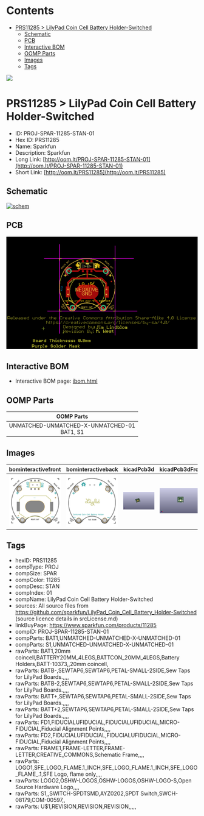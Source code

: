 



Contents
========

* [PRS11285 > LilyPad Coin Cell Battery Holder-Switched](#prs11285--lilypad-coin-cell-battery-holder-switched)
	* [Schematic](#schematic)
	* [PCB](#pcb)
	* [Interactive BOM](#interactive-bom)
	* [OOMP Parts](#oomp-parts)
	* [Images](#images)
	* [Tags](#tags)
  
![][im]
# PRS11285 > LilyPad Coin Cell Battery Holder-Switched

- ID: PROJ-SPAR-11285-STAN-01
- Hex ID: PRS11285
- Name: Sparkfun
- Description: Sparkfun
- Long Link: [http://oom.lt/PROJ-SPAR-11285-STAN-01](http://oom.lt/PROJ-SPAR-11285-STAN-01)
- Short Link: [http://oom.lt/PRS11285](http://oom.lt/PRS11285)

## Schematic
  
[![schem](eagleSchemImage.png)](eagleSchemImage.png)
## PCB
  
[![pcb](eagleImage.png)](eagleImage.png)
## Interactive BOM

- Interactive BOM page: [ibom.html](https://htmlpreview.github.io/?https://github.com/oomlout/oomlout_OOMP_projects/blob/main/PROJ-SPAR-11285-STAN-01/kicad/bom/ibom.html)

## OOMP Parts
  

|OOMP Parts|
| :---: |
|UNMATCHED-UNMATCHED-X-UNMATCHED-01<BR>BAT1, S1|

## Images
  
  

|bominteractivefront|bominteractiveback|kicadPcb3d|kicadPcb3dFront|kicadPcb3dBack|eagleImage|eagleSchemImage|pcbdraw|pcbdrawback|
| :---: | :---: | :---: | :---: | :---: | :---: | :---: | :---: | :---: |
|[![bominteractivefront](bomFront_140.png)](bomFront.png)|[![bominteractiveback](bomBack_140.png)](bomBack.png)|[![kicadPcb3d](kicadPcb3d_140.png)](kicadPcb3d.png)|[![kicadPcb3dFront](kicadPcb3dFront_140.png)](kicadPcb3dFront.png)|[![kicadPcb3dBack](kicadPcb3dBack_140.png)](kicadPcb3dBack.png)|[![eagleImage](eagleImage_140.png)](eagleImage.png)|[![eagleSchemImage](eagleSchemImage_140.png)](eagleSchemImage.png)|[![pcbdraw](pcbdraw_140.png)](pcbdraw.png)|[![pcbdrawback](pcbdrawBack_140.png)](pcbdrawBack.png)|

## Tags

- hexID: PRS11285
- oompType: PROJ
- oompSize: SPAR
- oompColor: 11285
- oompDesc: STAN
- oompIndex: 01
- oompName: LilyPad Coin Cell Battery Holder-Switched
- sources: All source files from https://github.com/sparkfun/LilyPad_Coin_Cell_Battery_Holder-Switched (source licence details in srcLicense.md)
- linkBuyPage: https://www.sparkfun.com/products/11285
- oompID: PROJ-SPAR-11285-STAN-01
- oompParts: BAT1,UNMATCHED-UNMATCHED-X-UNMATCHED-01
- oompParts: S1,UNMATCHED-UNMATCHED-X-UNMATCHED-01
- rawParts: BAT1,20mm coincell,BATTERY20MM_4LEGS,BATTCON_20MM_4LEGS,Battery Holders,BATT-10373,,20mm coincell,
- rawParts: BATB-,SEWTAP6,SEWTAP6,PETAL-SMALL-2SIDE,Sew Taps for LilyPad Boards.,,,,
- rawParts: BATB-2,SEWTAP6,SEWTAP6,PETAL-SMALL-2SIDE,Sew Taps for LilyPad Boards.,,,,
- rawParts: BATT+,SEWTAP6,SEWTAP6,PETAL-SMALL-2SIDE,Sew Taps for LilyPad Boards.,,,,
- rawParts: BATT+2,SEWTAP6,SEWTAP6,PETAL-SMALL-2SIDE,Sew Taps for LilyPad Boards.,,,,
- rawParts: FD1,FIDUCIALUFIDUCIAL,FIDUCIALUFIDUCIAL,MICRO-FIDUCIAL,Fiducial Alignment Points,,,,
- rawParts: FD2,FIDUCIALUFIDUCIAL,FIDUCIALUFIDUCIAL,MICRO-FIDUCIAL,Fiducial Alignment Points,,,,
- rawParts: FRAME1,FRAME-LETTER,FRAME-LETTER,CREATIVE_COMMONS,Schematic Frame,,,,
- rawParts: LOGO1,SFE_LOGO_FLAME.1_INCH,SFE_LOGO_FLAME.1_INCH,SFE_LOGO_FLAME_.1,SFE Logo, flame only,,,,
- rawParts: LOGO2,OSHW-LOGOS,OSHW-LOGOS,OSHW-LOGO-S,Open Source Hardware Logo,,,,
- rawParts: S1,,SWITCH-SPDTSMD,AYZ0202,SPDT Switch,SWCH-08179,COM-00597,,
- rawParts: U$1,REVISION,REVISION,REVISION,,,,,



[im]: kicadPcb3d_450.png
